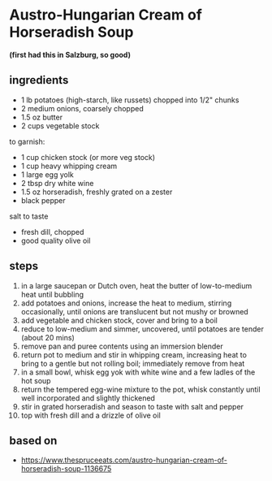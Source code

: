 # Austro-Hungarian Cream of Horseradish Soup  
**(first had this in Salzburg, so good)**  

## ingredients  
- 1 lb potatoes (high-starch, like russets) chopped into 1/2" chunks  
- 2 medium onions, coarsely chopped  
- 1.5 oz butter  
- 2 cups vegetable stock  

to garnish:  

- 1 cup chicken stock (or more veg stock)  
- 1 cup heavy whipping cream  
- 1 large egg yolk  
- 2 tbsp dry white wine  
- 1.5 oz horseradish, freshly grated on a zester  
- black pepper  

salt to taste  

* fresh dill, chopped  
* good quality olive oil 

## steps
1. in a large saucepan or Dutch oven, heat the butter of low-to-medium heat until bubbling  
2. add potatoes and onions, increase the heat to medium, stirring occasionally, until onions are translucent but not mushy or browned  
3. add vegetable and chicken stock, cover and bring to a boil  
4. reduce to low-medium and simmer, uncovered, until potatoes are tender (about 20 mins)  
5. remove pan and puree contents using an immersion blender  
6. return pot to medium and stir in whipping cream, increasing heat to bring to a gentle but not rolling boil; immediately remove from heat  
7. in a small bowl, whisk egg yok with white wine and a few ladles of the hot soup  
8. return the tempered egg-wine mixture to the pot, whisk constantly until well incorporated and slightly thickened  
9. stir in grated horseradish and season to taste with salt and pepper  
10. top with fresh dill and a drizzle of olive oil  

## based on  
* https://www.thespruceeats.com/austro-hungarian-cream-of-horseradish-soup-1136675  

